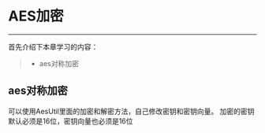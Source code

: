 # AES加密
 
------

首先介绍下本章学习的内容：
 
> * aes对称加密

## aes对称加密
可以使用AesUtil里面的加密和解密方法，自己修改密钥和密钥向量。
加密的密钥默认必须是16位，密钥向量也必须是16位
